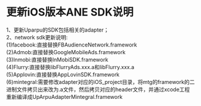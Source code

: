 # 更新iOS版本ANE SDK说明
1、更新Uparpu的SDK包括相关的adapter；</br>
2、network sdk更新说明:</br>
(1)facebook:直接替换FBAudienceNetwork.framework</br>
(2)Admob:直接替换GoogleMobileAds.framework</br>
(3)Inmobi:直接替换InMobiSDK.framework</br>
(4)Flurry:直接替换libFlurryAds.xxx.a和libFlurry.xxx.a</br>
(5)Applovin:直接替换AppLovinSDK.framework</br>
(6)mintegral:需要修改adapter对应的iOS_project目录，将mtg的framework的二进制文件拷贝出来改为.a文件，然后拷贝对应的header文件，并通过xcode工程重新编译成UpArpuAdapterMintegral.framework</br>

